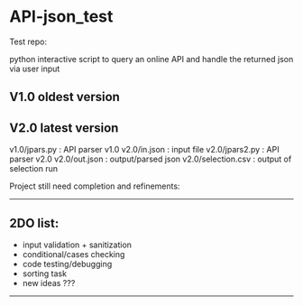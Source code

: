 # API-json_test
Test repo:  

python interactive script to query an online API and handle the returned json via user input  

  
## V1.0 oldest version  
  
## V2.0 latest version  

v1.0/jpars.py	:	API parser v1.0
v2.0/in.json	:	input file
v2.0/jpars2.py	:	API parser v2.0
v2.0/out.json	:	output/parsed json
v2.0/selection.csv	:	output of selection run

  
Project still need completion and refinements:  
  
---  
## 2DO list:  

* input validation + sanitization  
* conditional/cases checking  
* code testing/debugging  
* sorting task  
* new ideas ???  
---

